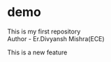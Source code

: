 # demo
This is my first repository
<br>
Author - Er.Divyansh Mishra(ECE)

<p>This is a new feature</p>
